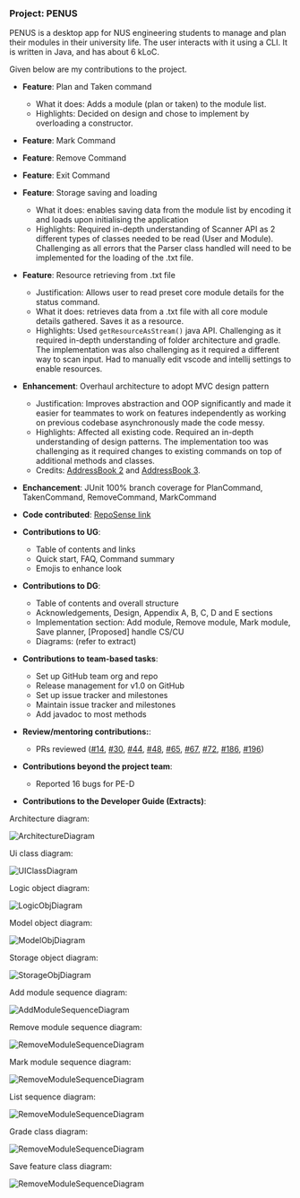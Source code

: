 ### Project: PENUS
PENUS is a desktop app for NUS engineering students to manage and plan their modules in their university life. The user interacts with it using a CLI. It is written in Java, and has about 6 kLoC.

Given below are my contributions to the project.

- **Feature**: Plan and Taken command
    - What it does: Adds a module (plan or taken) to the module list.
    - Highlights: Decided on design and chose to implement by overloading a constructor.
- **Feature**: Mark Command
- **Feature**: Remove Command
- **Feature**: Exit Command
- **Feature**: Storage saving and loading
    - What it does: enables saving data from the module list by encoding it and loads upon initialising the application
    - Highlights: Required in-depth understanding of Scanner API as 2 different types of classes needed to be read (User and Module). Challenging as all errors that the Parser class handled will need to be implemented for the loading of the .txt file.

- **Feature**: Resource retrieving from .txt file
    - Justification: Allows user to read preset core module details for the status command.
    - What it does: retrieves data from a .txt file with all core module details gathered. Saves it as a resource.
    - Highlights: Used `getResourceAsStream()` java API. Challenging as it required in-depth understanding of folder architecture and gradle. The implementation was also challenging as it required a different way to scan input. Had to manually edit vscode and intellij settings to enable resources.

- **Enhancement**: Overhaul architecture to adopt MVC design pattern
    - Justification: Improves abstraction and OOP significantly and made it easier for teammates to work on features independently as working on previous codebase asynchronously made the code messy.
    - Highlights: Affected all existing code. Required an in-depth understanding of design patterns. The implementation too was challenging as it required changes to existing commands on top of additional methods and classes.
    - Credits: [AddressBook 2](https://github.com/se-edu/addressbook-level2) and [AddressBook 3](https://github.com/se-edu/addressbook-level3).

- **Enchancement**: JUnit 100% branch coverage for PlanCommand, TakenCommand, RemoveCommand, MarkCommand

- **Code contributed**: [RepoSense link](https://nus-cs2113-ay2223s2.github.io/tp-dashboard/?search=bentohset&breakdown=true)

- **Contributions to UG**:
    - Table of contents and links
    - Quick start, FAQ, Command summary
    - Emojis to enhance look

- **Contributions to DG**:
    - Table of contents and overall structure
    - Acknowledgements, Design, Appendix A, B, C, D and E sections
    - Implementation section: Add module, Remove module, Mark module, Save planner, [Proposed] handle CS/CU
    - Diagrams: (refer to extract)

- **Contributions to team-based tasks**:
    - Set up GitHub team org and repo
    - Release management for v1.0 on GitHub
    - Set up issue tracker and milestones
    - Maintain issue tracker and milestones
    - Add javadoc to most methods

- **Review/mentoring contributions:**:
    - PRs reviewed ([\#14](https://github.com/AY2223S2-CS2113-T11-2/tp/pull/14), [\#30](https://github.com/AY2223S2-CS2113-T11-2/tp/pull/30), [\#44](https://github.com/AY2223S2-CS2113-T11-2/tp/pull/44), [\#48](https://github.com/AY2223S2-CS2113-T11-2/tp/pull/48), [\#65](https://github.com/AY2223S2-CS2113-T11-2/tp/pull/65), [\#67](https://github.com/AY2223S2-CS2113-T11-2/tp/pull/67), [\#72](https://github.com/AY2223S2-CS2113-T11-2/tp/pull/72), [\#186](https://github.com/AY2223S2-CS2113-T11-2/tp/pull/186), [\#196](https://github.com/AY2223S2-CS2113-T11-2/tp/pull/196))

- **Contributions beyond the project team**:
    - Reported 16 bugs for PE-D

- **Contributions to the Developer Guide (Extracts)**:

Architecture diagram:

![ArchitectureDiagram](../uml/diagrams/Architecture.png)

Ui class diagram:

![UIClassDiagram](../uml/diagrams/UiClass.png)

Logic object diagram:

![LogicObjDiagram](../uml/diagrams/LogicClass.png)

Model object diagram:

![ModelObjDiagram](../uml/diagrams/ModelClass.png)

Storage object diagram:

![StorageObjDiagram](../uml/diagrams/StorageClass.png)

Add module sequence diagram:

![AddModuleSequenceDiagram](../uml/diagrams/AddModSequence.png)

Remove module sequence diagram:

![RemoveModuleSequenceDiagram](../uml/diagrams/RemoveModSequence.png)

Mark module sequence diagram:

![RemoveModuleSequenceDiagram](../uml/diagrams/MarkModSequence.png)

List sequence diagram:

![RemoveModuleSequenceDiagram](../uml/diagrams/ListSequence.png)

Grade class diagram:

![RemoveModuleSequenceDiagram](../uml/diagrams/GradeClass.png)

Save feature class diagram:

![RemoveModuleSequenceDiagram](../uml/diagrams/SaveFeatureClass.png)